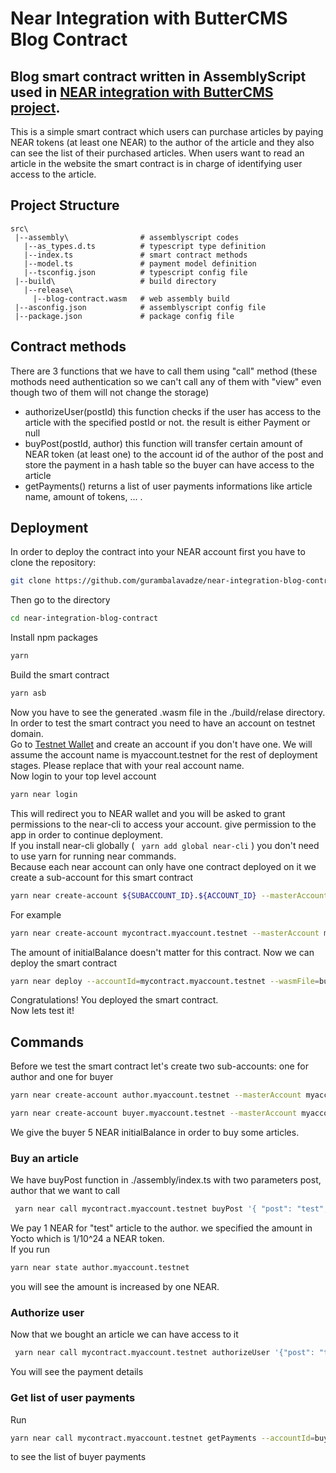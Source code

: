 # Near Integration with ButterCMS Blog Contract

## Blog smart contract written in AssemblyScript used in [NEAR integration with ButterCMS project](https://github.com/gurambalavadze/near-integration-buttercms).

This is a simple smart contract which users can purchase articles by paying NEAR tokens (at least one NEAR) to the author of the article and they also can see the list of their purchased articles. When users want to read an article in the website the smart contract is in charge of identifying user access to the article.

## Project Structure

```
src\
 |--assembly\                # assemblyscript codes
   |--as_types.d.ts          # typescript type definition
   |--index.ts               # smart contract methods
   |--model.ts               # payment model definition
   |--tsconfig.json          # typescript config file
 |--build\                   # build directory
   |--release\
     |--blog-contract.wasm   # web assembly build
 |--asconfig.json            # assemblyscript config file
 |--package.json             # package config file

```

## Contract methods

There are 3 functions that we have to call them using "call" method (these mothods need authentication so we can't call any of them with "view" even though two of them will not change the storage)

- authorizeUser(postId) this function checks if the user has access to the article with the specified postId or not. the result is either Payment or null
- buyPost(postId, author) this function will transfer certain amount of NEAR token (at least one) to the account id of the author of the post and store the payment in a hash table so the buyer can have access to the article
- getPayments() returns a list of user payments informations like article name, amount of tokens, ... .

## Deployment

In order to deploy the contract into your NEAR account first you have to clone the repository:

```bash
git clone https://github.com/gurambalavadze/near-integration-blog-contract.git
```

Then go to the directory

```bash
cd near-integration-blog-contract
```

Install npm packages

```bash
yarn
```

Build the smart contract

```bash
yarn asb
```

Now you have to see the generated .wasm file in the ./build/relase directory.  
In order to test the smart contract you need to have an account on testnet domain.  
Go to [Testnet Wallet](https://wallet.testnet.near.org/) and create an account if you don't have one. We will assume the account name is myaccount.testnet for the rest of deployment stages. Please replace that with your real account name.  
Now login to your top level account

```bash
yarn near login
```

This will redirect you to NEAR wallet and you will be asked to grant permissions to the near-cli to access your account. give permission to the app in order to continue deployment.  
If you install near-cli globally ( ` yarn add global near-cli` ) you don't need to use yarn for running near commands.  
Because each near account can only have one contract deployed on it we create a sub-account for this smart contract

```bash
yarn near create-account ${SUBACCOUNT_ID}.${ACCOUNT_ID} --masterAccount ${ACCOUNT_ID} --initialBalance ${INITIAL_BALANCE}
```

For example

```bash
yarn near create-account mycontract.myaccount.testnet --masterAccount myaccount.testnet --initialBalance 1
```

The amount of initialBalance doesn't matter for this contract.
Now we can deploy the smart contract

```bash
yarn near deploy --accountId=mycontract.myaccount.testnet --wasmFile=build/release/blog-contract.wasm
```

Congratulations! You deployed the smart contract.  
Now lets test it!

## Commands

Before we test the smart contract let's create two sub-accounts: one for author and one for buyer

```bash
yarn near create-account author.myaccount.testnet --masterAccount myaccount.testnet --initialBalance 1

yarn near create-account buyer.myaccount.testnet --masterAccount myaccount.testnet --initialBalance 5
```

We give the buyer 5 NEAR initialBalance in order to buy some articles.

### Buy an article

We have buyPost function in ./assembly/index.ts with two parameters post, author that we want to call

```bash
 yarn near call mycontract.myaccount.testnet buyPost '{ "post": "test", "author": "author.myaccount.testnet" }' --depositYocto=1000000000000000000000000 --accountId=buyer.testnet
```

We pay 1 NEAR for "test" article to the author. we specified the amount in Yocto which is 1/10^24 a NEAR token.  
If you run

```bash
yarn near state author.myaccount.testnet
```

you will see the amount is increased by one NEAR.

### Authorize user

Now that we bought an article we can have access to it

```bash
 yarn near call mycontract.myaccount.testnet authorizeUser '{"post": "test"}' --accountId=buyer.myaccount.testnet
```

You will see the payment details

### Get list of user payments

Run

```bash
yarn near call mycontract.myaccount.testnet getPayments --accountId=buyer.myaccount.testnet
```

to see the list of buyer payments
